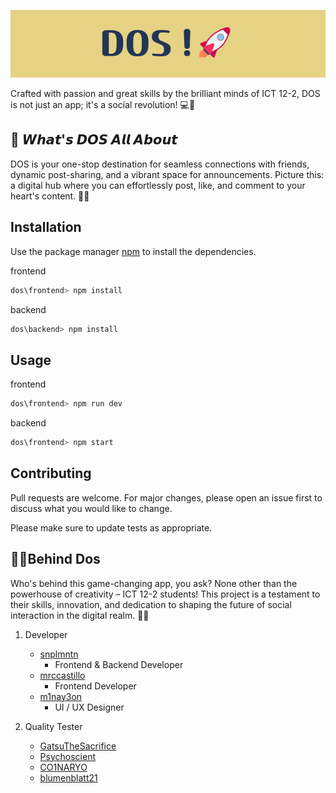 ![dos logo](frontend/src/assets/images/DOS.png)

Crafted with passion and great skills by the brilliant minds of ICT 12-2, DOS is not just an app; it's a social revolution! 💻📱

## 🌟 𝙒𝙝𝙖𝙩'𝙨 𝘿𝙊𝙎 𝘼𝙡𝙡 𝘼𝙗𝙤𝙪𝙩

DOS is your one-stop destination for seamless connections with friends, dynamic post-sharing, and a vibrant space for announcements. Picture this: a digital hub where you can effortlessly post, like, and comment to your heart's content. 🤳💬

## Installation

Use the package manager [npm](https://www.npmjs.com/) to install the dependencies.

frontend

```bash
dos\frontend> npm install
```

backend

```bash
dos\backend> npm install
```

## Usage

frontend

```javascript
dos\frontend> npm run dev
```

backend

```javascript
dos\frontend> npm start
```

## Contributing

Pull requests are welcome. For major changes, please open an issue first
to discuss what you would like to change.

Please make sure to update tests as appropriate.

## **👩‍💻Behind Dos**

Who's behind this game-changing app, you ask? None other than the powerhouse of creativity – ICT 12-2 students! This project is a testament to their skills, innovation, and dedication to shaping the future of social interaction in the digital realm. 🧠💡

1. Developer

   - [snplmntn](https://github.com/snplmntn)
     - Frontend & Backend Developer
   - [mrccastillo](https://github.com/mrccastillo)
     - Frontend Developer
   - [m1nay3on](https://github.com/m1nay3on)
     - UI / UX Designer

2. Quality Tester

   - [GatsuTheSacrifice](https://github.com/GatsuTheSacrifice)
   - [Psychoscient](https://github.com/Psychoscient)
   - [CO1NARYO](https://github.com/CO1NARYO)
   - [blumenblatt21](https://github.com/blumenblatt21)
